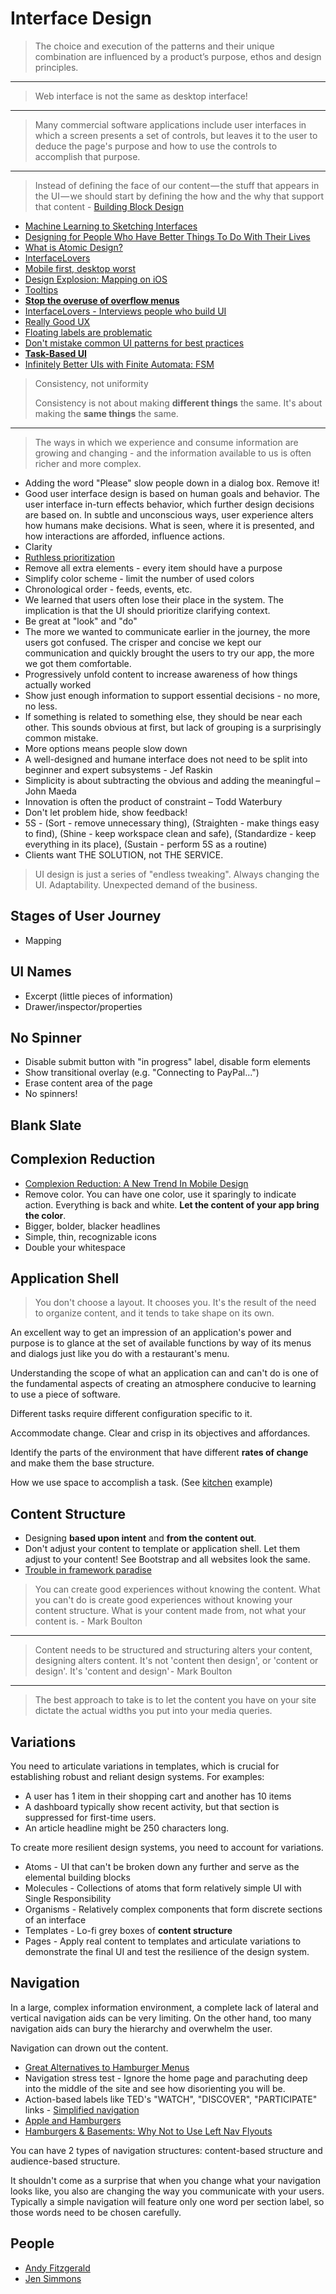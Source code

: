 # Interface Design

> The choice and execution of the patterns and their unique combination are influenced by a product’s purpose, ethos and design principles.

---

> Web interface is not the same as desktop interface!

---

> Many commercial software applications include user interfaces in which a screen presents a set of controls, but leaves it to the user to deduce the page's purpose and how to use the controls to accomplish that purpose. 

---

> Instead of defining the face of our content — the stuff that appears in the UI — we should start by defining the how and the why that support that content - [Building Block Design](https://medium.com/ruxers/building-block-design-a-modular-design-strategy-for-uxers-927f63eec90c)

* [Machine Learning to Sketching Interfaces](https://airbnb.design/sketching-interfaces/)
* [Designing for People Who Have Better Things To Do With Their Lives](https://www.joelonsoftware.com/2000/04/26/designing-for-people-who-have-better-things-to-do-with-their-lives/)
* [What is Atomic Design?](https://blog.prototypr.io/what-is-atomic-design-b8f0368e580d#.bpbyph6i4)
* [InterfaceLovers](https://interfacelovers.com)
* [Mobile first, desktop worst](https://blog.prototypr.io/mobile-first-desktop-worst-f900909ae9e2)
* [Design Explosion: Mapping on iOS](https://designexplosions.academy/design-explosions-mapping-on-ios-ad4ec6ba5c59)
* [Tooltips](https://www.appcues.com/blog/tooltips/)
* [**Stop the overuse of overflow menus**](https://medium.freecodecamp.org/stop-the-overuse-of-overflow-menus-5caa4b54e843)
* [InterfaceLovers - Interviews people who build UI](https://interfacelovers.com/)
* [Really Good UX](http://reallygoodux.io/)
* [Floating labels are problematic](https://medium.com/simple-human/floating-labels-are-a-bad-idea-82edb64220f6)
* [Don't mistake common UI patterns for best practices](https://medium.com/ruxers/dont-mistake-common-ui-patterns-for-best-practices-4a1c8d4bef9a)
* [**Task-Based UI**](https://cqrs.wordpress.com/documents/task-based-ui/)
* [Infinitely Better UIs with Finite Automata: FSM](https://www.youtube.com/watch?v=VU1NKX6Qkxc)

> Consistency, not uniformity
> 
> Consistency is not about making **different things** the same. It's about making the **same things** the same.

---

> The ways in which we experience and consume information are growing and changing - and the information available to us is often richer and more complex.

* Adding the word "Please" slow people down in a dialog box. Remove it!
* Good user interface design is based on human goals and behavior. The user interface in-turn effects behavior, which further design decisions are based on. In subtle and unconscious ways, user experience alters how humans make decisions. What is seen, where it is presented, and how interactions are afforded, influence actions.
* Clarity
* [Ruthless prioritization](https://medium.com/@dburka/i-really-appreciate-the-response-5f765a270a8b)
* Remove all extra elements - every item should have a purpose
* Simplify color scheme - limit the number of used colors
* Chronological order - feeds, events, etc.
* We learned that users often lose their place in the system. The implication is that the UI should prioritize clarifying context.
* Be great at "look" and "do"
* The more we wanted to communicate earlier in the journey, the more users got confused. The crisper and concise we kept our communication and quickly brought the users to try our app, the more we got them comfortable.
* Progressively unfold content to increase awareness of how things actually worked
* Show just enough information to support essential decisions - no more, no less.
* If something is related to something else, they should be near each other. This sounds obvious at first, but lack of grouping is a surprisingly common mistake.
* More options means people slow down
* A well-designed and humane interface does not need to be split into beginner and expert subsystems - Jef Raskin
* Simplicity is about subtracting the obvious and adding the meaningful – John Maeda
* Innovation is often the product of constraint – Todd Waterbury
* Don't let problem hide, show feedback!
* 5S - (Sort - remove unnecessary thing), (Straighten - make things easy to find), (Shine - keep workspace clean and safe), (Standardize - keep everything in its place), (Sustain - perform 5S as a routine)
* Clients want THE SOLUTION, not THE SERVICE.

> UI design is just a series of "endless tweaking". Always changing the UI. Adaptability. Unexpected demand of the business.

## Stages of User Journey

* Mapping

## UI Names

* Excerpt (little pieces of information)
* Drawer/inspector/properties

## No Spinner

* Disable submit button with "in progress" label, disable form elements
* Show transitional overlay (e.g. "Connecting to PayPal...")
* Erase content area of the page
* No spinners!

## Blank Slate

## Complexion Reduction

* [Complexion Reduction: A New Trend In Mobile Design](http://www.huffingtonpost.com/entry/complexion-reduction-a-new-trend-in-mobile-design_us_577d828fe4b05b4c02fb8b07)
* Remove color. You can have one color, use it sparingly to indicate action. Everything is back and white. **Let the content of your app bring the color**.
* Bigger, bolder, blacker headlines
* Simple, thin, recognizable icons
* Double your whitespace

## Application Shell

> You don't choose a layout. It chooses you. It's the result of the need to organize content, and it tends to take shape on its own.

An excellent way to get an impression of an application's power and purpose is to glance at the set of available functions by way of its menus and dialogs just like you do with a restaurant's menu.

Understanding the scope of what an application can and can't do is one of the fundamental aspects of creating an atmosphere conducive to learning to use a piece of software.

Different tasks require different configuration specific to it.

Accommodate change. Clear and crisp in its objectives and affordances.

Identify the parts of the environment that have different **rates of change** and make them the base structure.

How we use space to accomplish a task. (See [kitchen](http://andyfitzgerald.org/language-meaning-user-experience-architecture) example)

## Content Structure

* Designing **based upon intent** and **from the content out**.
* Don't adjust your content to template or application shell. Let them adjust to your content! See Bootstrap and all websites look the same.
* [Trouble in framework paradise](http://atomicdesign.bradfrost.com/chapter-1/#trouble-in-framework-paradise)

> You can create good experiences without knowing the content. What you can't do is create good experiences without knowing your content structure. What is your content made from, not what your content is. - Mark Boulton

---

> Content needs to be structured and structuring alters your content, designing alters content. It's not 'content then design', or 'content or design'. It's 'content and design' - Mark Boulton

---

> The best approach to take is to let the content you have on your site dictate the actual widths you put into your media queries.

## Variations

You need to articulate variations in templates, which is crucial for establishing robust and reliant design systems. For examples:

* A user has 1 item in their shopping cart and another has 10 items
* A dashboard typically show recent activity, but that section is suppressed for first-time users.
* An article headline might be 250 characters long.

To create more resilient design systems, you need to account for variations.

* Atoms - UI that can't be broken down any further and serve as the elemental building blocks
* Molecules - Collections of atoms that form relatively simple UI with Single Responsibility
* Organisms - Relatively complex components that form discrete sections of an interface
* Templates - Lo-fi grey boxes of **content structure**
* Pages - Apply real content to templates and articulate variations to demonstrate the final UI and test the resilience of the design system.

## Navigation

In a large, complex information environment, a complete lack of lateral and vertical navigation aids can be very limiting. On the other hand, too many navigation aids can bury the hierarchy and overwhelm the user.

Navigation can drown out the content.

* [Great Alternatives to Hamburger Menus](https://uxplanet.org/great-alternatives-to-hamburger-menus-d4c76d9414dd#.9vq36a5ry)
* Navigation stress test - Ignore the home page and parachuting deep into the middle of the site and see how disorienting you will be.
* Action-based labels like TED's "WATCH", "DISCOVER", "PARTICIPATE" links - [Simplified navigation](https://speckyboy.com/beauty-simplified-navigation/)
* [Apple and Hamburgers](https://medium.com/design-philosophies/apple-and-hamburgers-a17e4099fada)
* [Hamburgers & Basements: Why Not to Use Left Nav Flyouts](http://jxnblk.tumblr.com/post/36218805036/hamburgers-basements-why-not-to-use-left-nav)

You can have 2 types of navigation structures: content-based structure and audience-based structure.

It shouldn't come as a surprise that when you change what your navigation looks like, you also are changing the way you communicate with your users. Typically a simple navigation will feature only one word per section label, so those words need to be chosen carefully.

## People

* [Andy Fitzgerald](http://andyfitzgerald.org/)
* [Jen Simmons](http://labs.jensimmons.com/)